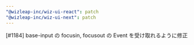 ```yaml
---
"@wizleap-inc/wiz-ui-react": patch
"@wizleap-inc/wiz-ui-next": patch
---
```


[#1184] base-input の focusin, focusout の Event を受け取れるように修正

